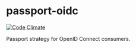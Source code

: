# passport-oidc
[![Code Climate](https://codeclimate.com/github/dylantmarsh/passport-oidc/badges/gpa.svg)](https://codeclimate.com/github/dylantmarsh/passport-oidc)

Passport strategy for OpenID Connect consumers.
